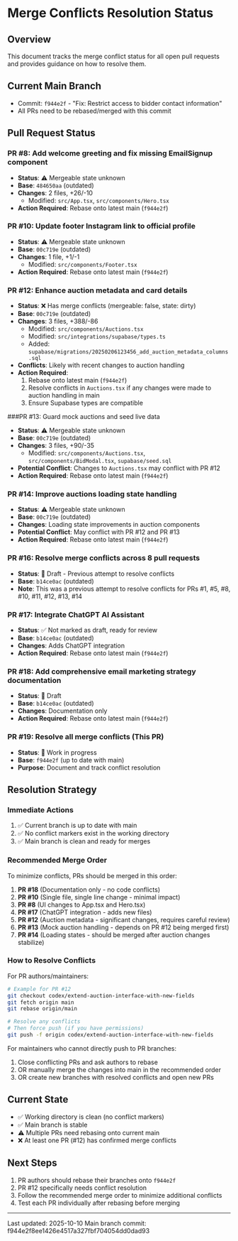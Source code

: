 # Merge Conflicts Resolution Status

## Overview
This document tracks the merge conflict status for all open pull requests and provides guidance on how to resolve them.

## Current Main Branch
- Commit: `f944e2f` - "Fix: Restrict access to bidder contact information"
- All PRs need to be rebased/merged with this commit

## Pull Request Status

### PR #8: Add welcome greeting and fix missing EmailSignup component
- **Status**: ⚠️ Mergeable state unknown
- **Base**: `484650aa` (outdated)
- **Changes**: 2 files, +26/-10
  - Modified: `src/App.tsx`, `src/components/Hero.tsx`
- **Action Required**: Rebase onto latest main (`f944e2f`)

### PR #10: Update footer Instagram link to official profile
- **Status**: ⚠️ Mergeable state unknown
- **Base**: `00c719e` (outdated)
- **Changes**: 1 file, +1/-1
  - Modified: `src/components/Footer.tsx`
- **Action Required**: Rebase onto latest main (`f944e2f`)

### PR #12: Enhance auction metadata and card details
- **Status**: ❌ Has merge conflicts (mergeable: false, state: dirty)
- **Base**: `00c719e` (outdated)
- **Changes**: 3 files, +388/-86
  - Modified: `src/components/Auctions.tsx`
  - Modified: `src/integrations/supabase/types.ts`
  - Added: `supabase/migrations/20250206123456_add_auction_metadata_columns.sql`
- **Conflicts**: Likely with recent changes to auction handling
- **Action Required**: 
  1. Rebase onto latest main (`f944e2f`)
  2. Resolve conflicts in `Auctions.tsx` if any changes were made to auction handling in main
  3. Ensure Supabase types are compatible

###PR #13: Guard mock auctions and seed live data
- **Status**: ⚠️ Mergeable state unknown
- **Base**: `00c719e` (outdated)
- **Changes**: 3 files, +90/-35
  - Modified: `src/components/Auctions.tsx`, `src/components/BidModal.tsx`, `supabase/seed.sql`
- **Potential Conflict**: Changes to `Auctions.tsx` may conflict with PR #12
- **Action Required**: Rebase onto latest main (`f944e2f`)

### PR #14: Improve auctions loading state handling
- **Status**: ⚠️ Mergeable state unknown
- **Base**: `00c719e` (outdated)
- **Changes**: Loading state improvements in auction components
- **Potential Conflict**: May conflict with PR #12 and PR #13
- **Action Required**: Rebase onto latest main (`f944e2f`)

### PR #16: Resolve merge conflicts across 8 pull requests
- **Status**: 🔄 Draft - Previous attempt to resolve conflicts
- **Base**: `b14ce0ac` (outdated)
- **Note**: This was a previous attempt to resolve conflicts for PRs #1, #5, #8, #10, #11, #12, #13, #14

### PR #17: Integrate ChatGPT AI Assistant
- **Status**: ✅ Not marked as draft, ready for review
- **Base**: `b14ce0ac` (outdated)  
- **Changes**: Adds ChatGPT integration
- **Action Required**: Rebase onto latest main (`f944e2f`)

### PR #18: Add comprehensive email marketing strategy documentation
- **Status**: 🔄 Draft
- **Base**: `b14ce0ac` (outdated)
- **Changes**: Documentation only
- **Action Required**: Rebase onto latest main (`f944e2f`)

### PR #19: Resolve all merge conflicts (This PR)
- **Status**: 🔄 Work in progress
- **Base**: `f944e2f` (up to date with main)
- **Purpose**: Document and track conflict resolution

## Resolution Strategy

### Immediate Actions
1. ✅ Current branch is up to date with main
2. ✅ No conflict markers exist in the working directory
3. ✅ Main branch is clean and ready for merges

### Recommended Merge Order
To minimize conflicts, PRs should be merged in this order:

1. **PR #18** (Documentation only - no code conflicts)
2. **PR #10** (Single file, single line change - minimal impact)
3. **PR #8** (UI changes to App.tsx and Hero.tsx)
4. **PR #17** (ChatGPT integration - adds new files)
5. **PR #12** (Auction metadata - significant changes, requires careful review)
6. **PR #13** (Mock auction handling - depends on PR #12 being merged first)
7. **PR #14** (Loading states - should be merged after auction changes stabilize)

### How to Resolve Conflicts

For PR authors/maintainers:

```bash
# Example for PR #12
git checkout codex/extend-auction-interface-with-new-fields
git fetch origin main
git rebase origin/main

# Resolve any conflicts
# Then force push (if you have permissions)
git push -f origin codex/extend-auction-interface-with-new-fields
```

For maintainers who cannot directly push to PR branches:
1. Close conflicting PRs and ask authors to rebase
2. OR manually merge the changes into main in the recommended order
3. OR create new branches with resolved conflicts and open new PRs

## Current State
- ✅ Working directory is clean (no conflict markers)
- ✅ Main branch is stable
- ⚠️ Multiple PRs need rebasing onto current main
- ❌ At least one PR (#12) has confirmed merge conflicts

## Next Steps
1. PR authors should rebase their branches onto `f944e2f`
2. PR #12 specifically needs conflict resolution
3. Follow the recommended merge order to minimize additional conflicts
4. Test each PR individually after rebasing before merging

---
Last updated: 2025-10-10
Main branch commit: f944e2f8ee1426e4517a327fbf704054dd0dad93
